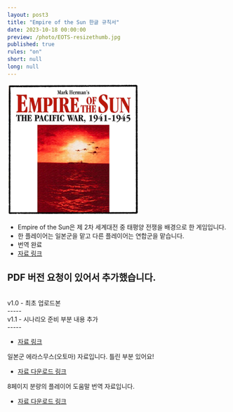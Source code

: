 ```yaml
---
layout: post3
title: "Empire of the Sun 한글 규칙서"
date: 2023-10-18 00:00:00
preview: /photo/EOTS-resizethumb.jpg
published: true
rules: "on"
short: null
long: null
---
```


<img src="/photo/EOTS-resizethumb.jpg" width="300">

- Empire of the Sun은 제 2차 세계대전 중 태평양 전쟁을 배경으로 한 게임입니다.
- 한 플레이어는 일본군을 맡고 다른 플레이어는 연합군을 맡습니다.
- 번역 완료
- [자료 링크](https://daso-bgg.notion.site/Empire-of-the-Sun-d060553a00ff45a79e434279a33d0404?pvs=4)

PDF 버전 요청이 있어서 추가했습니다.
<br>
-----
<br>
v1.0 - 최초 업로드본
<br>
-----
<br>
v1.1 - 시나리오 준비 부분 내용 추가
<br>
-----

- [자료 링크](/photo/[KOR]EOTS.pdf)

일본군 에라스무스(오토마) 자료입니다. 틀린 부분 있어요!
- [자료 다운로드 링크](https://drive.google.com/file/d/1zkBbiArIxtLtp5MZE-tE7ruYy3Mkngoj/view?usp=sharing)

8페이지 분량의 플레이어 도움말 번역 자료입니다.
- [자료 다운로드 링크](https://drive.google.com/file/d/1mEgoGYVaZwMXADcdef2x9HI5HKnccgO6/view?usp=sharing)


